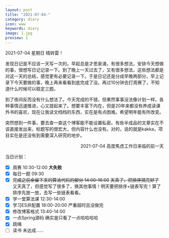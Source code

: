 ```yaml
---
layout: post
title: "2021-07-04-"
category: diary
icon: www
keywords: diary
image: 1.jpg
preview: 1
---
```

2021-07-04 星期日 晴转雷！

发现日记是不应该一天写一次的。早起总是才思泉涌，有很多想法，安排今天想做的事，很想写日记记录一下。到了晚上一天过去了，又有很多想法，这些想法都是对这一天的总结，感觉更有必要记录一下。于是日记还是分成早晚两部分，早上记录下今天要做的事，晚上再来看看到底完成了没。再过10分钟去打周赛了，不知道什么时候可以稳定三题。

到了夜间反而没有什么想法了。今天完成的不错，但果然事事没法像计划一样。各种事情迅速推进，心又提起来了。想要丰富下内在，但是20年来都没有养成读课外书的喜欢，现在让我读文绉绉的东西，实在是有点困难。希望明年能有所改变。

突然想到一件事，要去查一查这个博客能不能设置私密。有些半成品的文章实在不该直接发出来，标题写的很宏大，但内容什么也没有。对的，说的就是kakka，项目实在是还没有到需要深入研究的地步。
<p align="right">
2021-07-04 高度焦虑工作日来临的前一天
</p>

当日计划：
- [x] 周赛 10:30-12:00 **大失败**
- [x] 每日一题 09:30
- [x] <del>完成之前余留下来的算法代码的部分 14:00-16:00</del>  <del>天真了，把排序搞完好了</del> 又天真了，但感觉写了很多了，换其他事情！明天要把排序+链表写完！算了排序先放一放，去写一些链表看看。
- [x] 学一堂算法课 12:30-14:00
- [x] 学习ES并配置 18:00-20:00 严重超时且没做完
- [x] 修改博客格式 13:40-14:00
- [x] 一点Spring源码 确实是只看了一点哈哈哈哈
- [x] 跳绳
- [ ] 读书 未达成……
